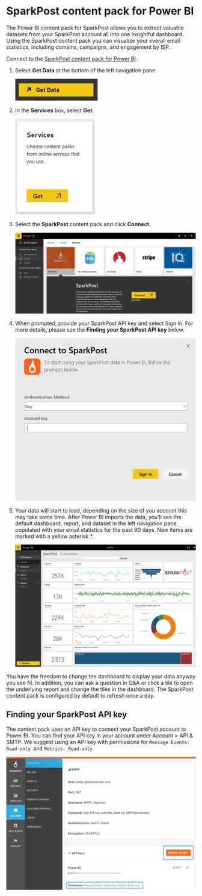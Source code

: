 <properties
   pageTitle="SparkPost content pack for Power BI"
   description="SparkPost content pack for Power BI"
   services="powerbi"
   documentationCenter=""
   authors="theresapalmer"
   manager="mblythe"
   editor=""
   tags=""/>

<tags
   ms.service="powerbi"
   ms.devlang="NA"
   ms.topic="article"
   ms.tgt_pltfrm="NA"
   ms.workload="powerbi"
   ms.date="02/08/2016"
   ms.author="tpalmer"/>

# SparkPost content pack for Power&nbsp;BI

The Power BI content pack for SparkPost allows you to extract valuable datasets from your SparkPost account all into one insightful dashboard. Using the SparkPost content pack you can visualize your overall email statistics, including domains, campaigns, and engagement by ISP.

Connect to the [SparkPost content pack for Power BI](https://app.powerbi.com/getdata/services/spark-post).

1.  Select **Get Data** at the bottom of the left navigation pane.

	![](media/powerbi-content-pack-sparkpost/getdata.png)

2.  In the **Services** box, select **Get**.

	![](media/powerbi-content-pack-sparkpost/services.PNG)

3.  Select the **SparkPost** content pack and click **Connect**. 

	![](media/powerbi-content-pack-sparkpost/getdata-1.PNG)

4.  When prompted, provide your SparkPost API key and select Sign In. For more details, please see the **﻿Finding your SparkPost API key** ﻿below.

	![](media/powerbi-content-pack-sparkpost/Creds.PNG)

5.  Your data will start to load, depending on the size of you account this may take some time. After Power BI imports the data, you’ll see the default dashboard, report, and dataset in the left navigation pane, populated with your email statistics for the past 90 days. New items are marked with a yellow asterisk \*.

	![](media/powerbi-content-pack-sparkpost/dashboard.PNG)

You have the freedom to change the dashboard to display your data anyway you see fit. In addition, you can ask a question in Q&A or click a tile to open the underlying report and change the tiles in the dashboard. The SparkPost content pack is configured by default to refresh once a day.

## Finding your SparkPost API key

The content pack uses an API key to connect your SparkPost account to Power BI. You can find your API key in your account under Account \> API & SMTP. We suggest using an API key with permissions for `Message Events: Read-only `and `﻿Metrics: Read-only`

![](media/powerbi-content-pack-sparkpost/SparkPost1.png)